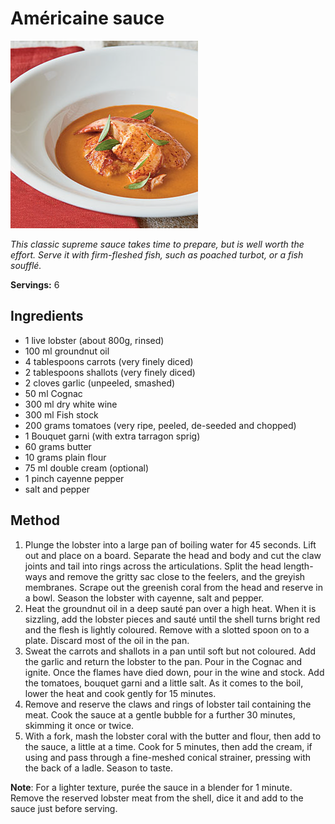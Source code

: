 # Américaine sauce

![Américaine sauce](resources/americaine-sauce.png)

*This classic supreme sauce takes time to prepare, but is well worth the effort. Serve it with firm-fleshed fish, such as poached turbot, or a fish soufflé.*

**Servings:** 6

## Ingredients
- 1 live lobster (about 800g, rinsed)
- 100 ml groundnut oil
- 4 tablespoons carrots (very finely diced)
- 2 tablespoons shallots (very finely diced)
- 2 cloves garlic (unpeeled, smashed)
- 50 ml Cognac
- 300 ml dry white wine
- 300 ml Fish stock
- 200 grams tomatoes (very ripe, peeled, de-seeded and chopped)
- 1 Bouquet garni (with extra tarragon sprig)
- 60 grams butter
- 10 grams plain flour
- 75 ml double cream (optional)
- 1 pinch cayenne pepper
- salt and pepper

## Method
1. Plunge the lobster into a large pan of boiling water for 45 seconds. Lift out and place on a board. Separate the head and body and cut the claw joints and tail into rings across the articulations. Split the head length-ways and remove the gritty sac close to the feelers, and the greyish membranes. Scrape out the greenish coral from the head and reserve in a bowl. Season the lobster with cayenne, salt and pepper.
1. Heat the groundnut oil in a deep sauté pan over a high heat. When it is sizzling, add the lobster pieces and sauté until the shell turns bright red and the flesh is lightly coloured. Remove with a slotted spoon on to a plate. Discard most of the oil in the pan.
1. Sweat the carrots and shallots in a pan until soft but not coloured. Add the garlic and return the lobster to the pan. Pour in the Cognac and ignite. Once the flames have died down, pour in the wine and stock. Add the tomatoes, bouquet garni and a little salt. As it comes to the boil, lower the heat and cook gently for 15 minutes.
1. Remove and reserve the claws and rings of lobster tail containing the meat. Cook the sauce at a gentle bubble for a further 30 minutes, skimming it once or twice.
1. With a fork, mash the lobster coral with the butter and flour, then add to the sauce, a little at a time. Cook for 5 minutes, then add the cream, if using and pass through a fine-meshed conical strainer, pressing with the back of a ladle. Season to taste.


**Note**: For a lighter texture, purée the sauce in a blender for 1 minute. Remove the reserved lobster meat from the shell, dice it and add to the sauce just before serving.